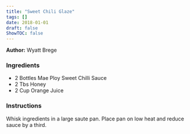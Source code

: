 ```yaml
---
title: "Sweet Chili Glaze"
tags: []
date: 2018-01-01
draft: false
ShowTOC: false
---
```


**Author:** Wyatt Brege



### Ingredients

-   2 Bottles Mae Ploy Sweet Chilli Sauce
-   2 Tbs Honey
-   2 Cup Orange Juice

### Instructions 

Whisk ingredients in a large saute pan.
Place pan on low heat and reduce sauce by a third.
